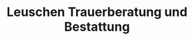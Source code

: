---
title: "Leuschen Trauerberatung und Bestattung"
url: /bitburg/leuschen-trauerberatung-und-bestattung/
shop: Bestattungen
---
